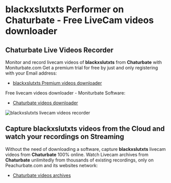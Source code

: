 # blackxslutxts Performer on Chaturbate - Free LiveCam videos downloader

## Chaturbate Live Videos Recorder

Monitor and record livecam videos of **blackxslutxts** from **Chaturbate** with Moniturbate.com
Get a premium trial for free by just and only registering with your Email address:
* [blackxslutxts Premium videos downloader](https://moniturbate.com/request-demo-licence-key.html)

Free livecam videos downloader - Moniturbate Software:
* [Chaturbate videos downloader](https://moniturbate.com/moniturbate-download-software.html)

![blackxslutxts livecam videos recorder](https://peachurnet.com/templates/moniturbate-software.png)


## Capture blackxslutxts videos from the Cloud and watch your recordings on Streaming

Without the need of downloading a software, capture **blackxslutxts** livecam videos from **Chaturbate** 100% online.
Watch Livecam archives from **Chaturbate** unlimitedly from thousands of existing recordings, only on Peachurbate.com and its websites network:
* [Chaturbate videos archives](https://peachurnet.com/)